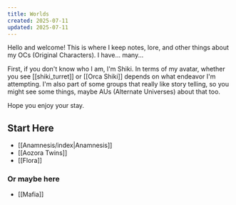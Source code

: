 ```yaml
---
title: Worlds
created: 2025-07-11
updated: 2025-07-11
---
```

Hello and welcome! This is where I keep notes, lore, and other things about my OCs (Original Characters). I have... many...

First, if you don't know who I am, I'm Shiki. In terms of my avatar, whether you see [[shiki_turret]] or [[Orca Shiki]] depends on what endeavor I'm attempting. I'm also part of some groups that really like story telling, so you might see some things, maybe AUs (Alternate Universes) about that too.

Hope you enjoy your stay.

## Start Here
- [[Anamnesis/index|Anamnesis]]
- [[Aozora Twins]]
- [[Flora]]

### Or maybe here
- [[Mafia]]